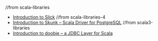 //from scala-libraries
- [Introduction to Slick](https://www.baeldung.com/scala/slick-intro)
//from scala-libraries-4
- [Introduction to Skunk – Scala Driver for PostgreSQL](https://www.baeldung.com/scala/skunk-postgresql-driver)
//from scala3-libraries
- [Introduction to doobie – a JDBC Layer for Scala](https://www.baeldung.com/scala/doobie-intro)